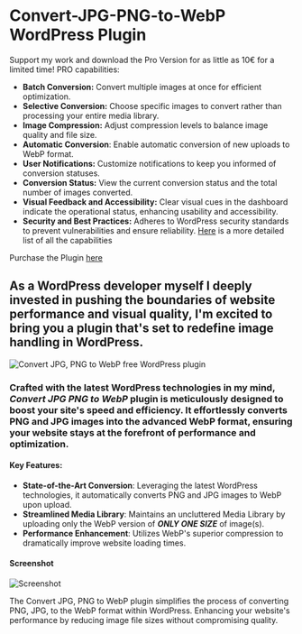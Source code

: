 # Convert-JPG-PNG-to-WebP WordPress Plugin

Support my work and download the Pro Version for as little as 10€ for a limited time!
PRO capabilities:
- **Batch Conversion:** Convert multiple images at once for efficient optimization.
- **Selective Conversion:** Choose specific images to convert rather than processing your entire media library.
- **Image Compression:** Adjust compression levels to balance image quality and file size.
- **Automatic Conversion**: Enable automatic conversion of new uploads to WebP format.
- **User Notifications:** Customize notifications to keep you informed of conversion statuses.
- **Conversion Status:** View the current conversion status and the total number of images converted.
- **Visual Feedback and Accessibility:** Clear visual cues in the dashboard indicate the operational status, enhancing usability and accessibility.
- **Security and Best Practices:** Adheres to WordPress security standards to prevent vulnerabilities and ensure reliability.
[Here](https://blog.accolades.dev/convert-jpg-png-to-webp-pro-optimize-wordpress/) is a more detailed list of all the capabilities 

Purchase the Plugin [here](https://digitalaccolades.gumroad.com/l/convert)

## As a WordPress developer myself I deeply invested in pushing the boundaries of website performance and visual quality, I'm excited to bring you a plugin that's set to redefine image handling in WordPress.
![Convert JPG, PNG to WebP free WordPress plugin](https://github.com/luc-constantin/Convert-JPG-PNG-to-WebP-Wordpress-free-Plugin/assets/56940002/4f705376-39f2-4754-8778-f0161324683b)

### Crafted with the latest WordPress technologies in my mind, _Convert JPG PNG to WebP_ plugin is meticulously designed to boost your site's speed and efficiency. It effortlessly converts PNG and JPG images into the advanced WebP format, ensuring your website stays at the forefront of performance and optimization.

#### Key Features:
- **State-of-the-Art Conversion**: Leveraging the latest WordPress technologies, it automatically converts PNG and JPG images to WebP upon upload.
- **Streamlined Media Library**: Maintains an uncluttered Media Library by uploading only the WebP version of _**ONLY ONE SIZE**_ of image(s).
- **Performance Enhancement**: Utilizes WebP's superior compression to dramatically improve website loading times.

#### Screenshot
![Screenshot](https://github.com/luc-constantin/Convert-JPG-PNG-to-WebP-Wordpress-free-Plugin/assets/56940002/a386d3fb-52ee-4099-aa6f-4c22c0087a0c)






The Convert JPG, PNG to WebP plugin simplifies the process of converting PNG, JPG, to the WebP format within WordPress. Enhancing your website's performance by reducing image file sizes without compromising quality.
